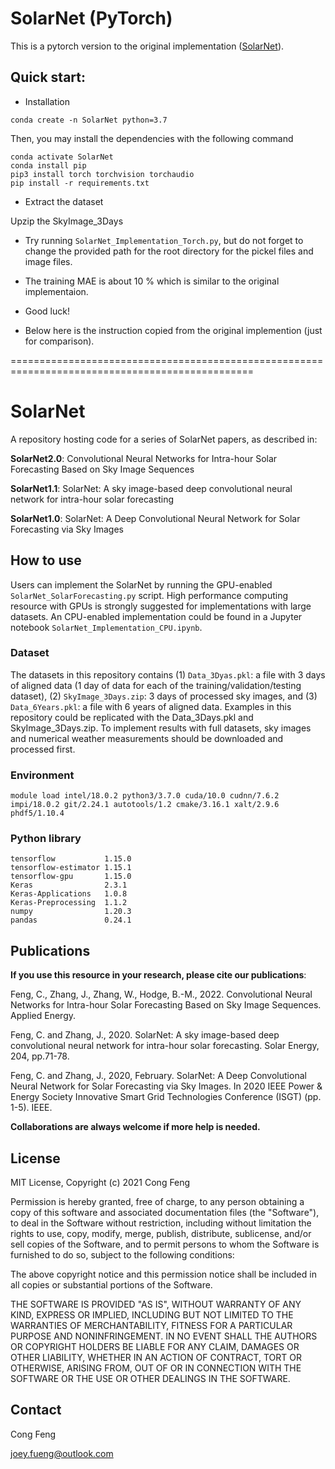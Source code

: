# SolarNet (PyTorch)

This is a pytorch version to the original implementation ([SolarNet](https://github.com/fengcong1992/SolarNet)).

## Quick start:

-  Installation

```
conda create -n SolarNet python=3.7
```

Then, you may install the dependencies with the following command 

```
conda activate SolarNet
conda install pip 
pip3 install torch torchvision torchaudio
pip install -r requirements.txt
```

-  Extract the dataset

Upzip the SkyImage_3Days

- Try running `SolarNet_Implementation_Torch.py`, but do not forget to change the provided path for the root directory for the pickel files and image files.


- The training MAE is about 10 \% which is similar to the original implementaion. 

- Good luck! 


- Below here is the instruction copied from the original implemention (just for comparison).



================================================================================================

# SolarNet
A repository hosting code for a series of SolarNet papers, as described in:

**SolarNet2.0**: Convolutional Neural Networks for Intra-hour Solar Forecasting Based on Sky Image Sequences

**SolarNet1.1**: SolarNet: A sky image-based deep convolutional neural network for intra-hour solar forecasting

**SolarNet1.0**: SolarNet: A Deep Convolutional Neural Network for Solar Forecasting via Sky Images


## How to use
Users can implement the SolarNet by running the GPU-enabled ```SolarNet_SolarForecasting.py``` script. High performance computing resource with GPUs is strongly suggested for implementations with large datasets. An CPU-enabled implementation could be found in a Jupyter notebook ```SolarNet_Implementation_CPU.ipynb```.

### Dataset
The datasets in this repository contains (1) ```Data_3Dyas.pkl```: a file with 3 days of aligned data (1 day of data for each of the training/validation/testing dataset), (2) ```SkyImage_3Days.zip```: 3 days of processed sky images, and (3) ```Data_6Years.pkl```: a file with 6 years of aligned data. Examples in this repository could be replicated with the Data_3Days.pkl and SkyImage_3Days.zip. To implement results with full datasets, sky images and numerical weather measurements should be downloaded and processed first.

### Environment
```
module load intel/18.0.2 python3/3.7.0 cuda/10.0 cudnn/7.6.2 impi/18.0.2 git/2.24.1 autotools/1.2 cmake/3.16.1 xalt/2.9.6 phdf5/1.10.4 
```

### Python library
```
tensorflow           1.15.0
tensorflow-estimator 1.15.1
tensorflow-gpu       1.15.0
Keras                2.3.1
Keras-Applications   1.0.8
Keras-Preprocessing  1.1.2
numpy                1.20.3
pandas               0.24.1
```


## Publications
**If you use this resource in your research, please cite our publications**:

Feng, C., Zhang, J., Zhang, W., Hodge, B.-M., 2022. Convolutional Neural Networks for Intra-hour Solar Forecasting Based on Sky Image Sequences. Applied Energy. 

Feng, C. and Zhang, J., 2020. SolarNet: A sky image-based deep convolutional neural network for intra-hour solar forecasting. Solar Energy, 204, pp.71-78.

Feng, C. and Zhang, J., 2020, February. SolarNet: A Deep Convolutional Neural Network for Solar Forecasting via Sky Images. In 2020 IEEE Power & Energy Society Innovative Smart Grid Technologies Conference (ISGT) (pp. 1-5). IEEE.

**Collaborations are always welcome if more help is needed.**
## License
MIT License, Copyright (c) 2021 Cong Feng

Permission is hereby granted, free of charge, to any person obtaining a copy of this software and associated documentation files (the "Software"), to deal
in the Software without restriction, including without limitation the rights to use, copy, modify, merge, publish, distribute, sublicense, and/or sell
copies of the Software, and to permit persons to whom the Software is furnished to do so, subject to the following conditions:

The above copyright notice and this permission notice shall be included in all copies or substantial portions of the Software.

THE SOFTWARE IS PROVIDED "AS IS", WITHOUT WARRANTY OF ANY KIND, EXPRESS OR IMPLIED, INCLUDING BUT NOT LIMITED TO THE WARRANTIES OF MERCHANTABILITY, FITNESS FOR A PARTICULAR PURPOSE AND NONINFRINGEMENT. IN NO EVENT SHALL THE AUTHORS OR COPYRIGHT HOLDERS BE LIABLE FOR ANY CLAIM, DAMAGES OR OTHER LIABILITY, WHETHER IN AN ACTION OF CONTRACT, TORT OR OTHERWISE, ARISING FROM, OUT OF OR IN CONNECTION WITH THE SOFTWARE OR THE USE OR OTHER DEALINGS IN THE SOFTWARE.


## Contact

Cong Feng

joey.fueng@outlook.com


